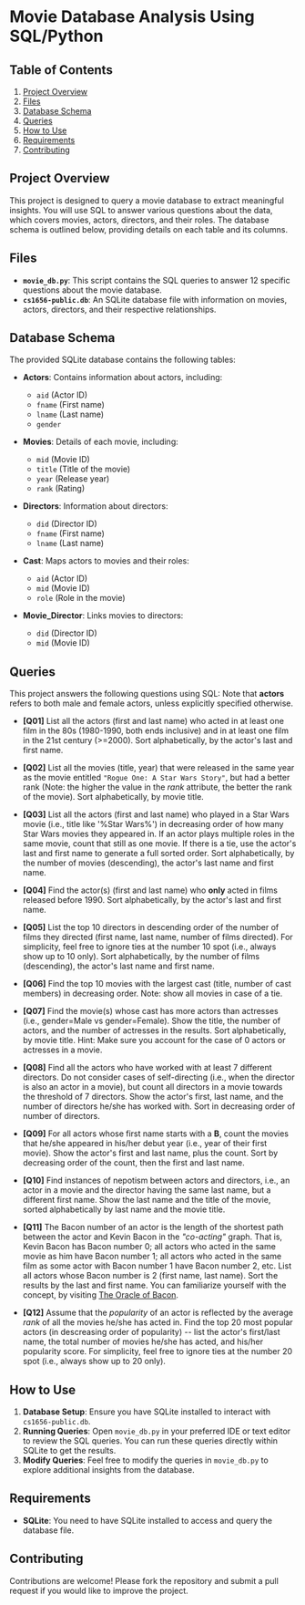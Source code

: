 # Movie Database Analysis Using SQL/Python

## Table of Contents

1. [Project Overview](#project-overview)
2. [Files](#files)
3. [Database Schema](#database-schema)
4. [Queries](#queries)
5. [How to Use](#how-to-use)
6. [Requirements](#requirements)
7. [Contributing](#contributing)

## Project Overview

This project is designed to query a movie database to extract meaningful insights. You will use SQL to answer various questions about the data, which covers movies, actors, directors, and their roles. The database schema is outlined below, providing details on each table and its columns.

## Files

- **`movie_db.py`**: This script contains the SQL queries to answer 12 specific questions about the movie database.
- **`cs1656-public.db`**: An SQLite database file with information on movies, actors, directors, and their respective relationships.

## Database Schema

The provided SQLite database contains the following tables:

- **Actors**: Contains information about actors, including:
  - `aid` (Actor ID)
  - `fname` (First name)
  - `lname` (Last name)
  - `gender` 

- **Movies**: Details of each movie, including:
  - `mid` (Movie ID)
  - `title` (Title of the movie)
  - `year` (Release year)
  - `rank` (Rating)

- **Directors**: Information about directors:
  - `did` (Director ID)
  - `fname` (First name)
  - `lname` (Last name)

- **Cast**: Maps actors to movies and their roles:
  - `aid` (Actor ID)
  - `mid` (Movie ID)
  - `role` (Role in the movie)

- **Movie_Director**: Links movies to directors:
  - `did` (Director ID)
  - `mid` (Movie ID)

## Queries

This project answers the following questions using SQL: Note that **actors** refers to both male and female actors, unless explicitly specified otherwise.

* **[Q01]** List all the actors (first and last name) who acted in at least one film in the 80s (1980-1990, both ends inclusive) and in at least one film in the 21st century (>=2000). Sort alphabetically, by the actor's last and first name.

* **[Q02]** List all the movies (title, year) that were released in the same year as the movie entitled `"Rogue One: A Star Wars Story"`, but had a better rank (Note: the higher the value in the *rank* attribute, the better the rank of the movie). Sort alphabetically, by movie title.  

* **[Q03]** List all the actors (first and last name) who played in a Star Wars movie (i.e., title like '%Star Wars%') in decreasing order of how many Star Wars movies they appeared in. If an actor plays multiple roles in the same movie, count that still as one movie. If there is a tie, use the actor's last and first name to generate a full sorted order. Sort alphabetically, by the number of movies (descending), the actor's last name and first name.  

* **[Q04]** Find the actor(s) (first and last name) who **only** acted in films released before 1990. Sort alphabetically, by the actor's last and first name.  

* **[Q05]** List the top 10 directors in descending order of the number of films they directed (first name, last name, number of films directed). For simplicity, feel free to ignore ties at the number 10 spot (i.e., always show up to 10 only). Sort alphabetically, by the number of films (descending), the actor's last name and first name.  

* **[Q06]** Find the top 10 movies with the largest cast (title, number of cast members) in decreasing order. Note: show all movies in case of a tie.  

* **[Q07]** Find the movie(s) whose cast has more actors than actresses (i.e., gender=Male vs gender=Female).  Show the title, the number of actors, and the number of actresses in the results. Sort alphabetically, by movie title. Hint: Make sure you account for the case of 0 actors or actresses in a movie.

* **[Q08]** Find all the actors who have worked with at least 7 different directors. Do not consider cases of self-directing (i.e., when the director is also an actor in a movie), but count all directors in a movie towards the threshold of 7 directors. Show the actor's first, last name, and the number of directors he/she has worked with. Sort in decreasing order of number of directors.

* **[Q09]** For all actors whose first name starts with a **B**, count the movies that he/she appeared in his/her debut year (i.e., year of their first movie). Show the actor's first and last name, plus the count. Sort by decreasing order of the count, then the first and last name.  

* **[Q10]** Find instances of nepotism between actors and directors, i.e., an actor in a movie and the director having the same last name, but a different first name. Show the last name and the title of the movie, sorted alphabetically by last name and the movie title.  

* **[Q11]** The Bacon number of an actor is the length of the shortest path between the actor and Kevin Bacon in the *"co-acting"* graph. That is, Kevin Bacon has Bacon number 0; all actors who acted in the same movie as him have Bacon number 1; all actors who acted in the same film as some actor with Bacon number 1 have Bacon number 2, etc. List all actors whose Bacon number is 2 (first name, last name). Sort the results by the last and first name. You can familiarize yourself with the concept, by visiting [The Oracle of Bacon](https://oracleofbacon.org).  

* **[Q12]** Assume that the *popularity* of an actor is reflected by the average *rank* of all the movies he/she has acted in. Find the top 20 most popular actors (in descreasing order of popularity) -- list the actor's first/last name, the total number of movies he/she has acted, and his/her popularity score. For simplicity, feel free to ignore ties at the number 20 spot (i.e., always show up to 20 only).  

## How to Use

1. **Database Setup**: Ensure you have SQLite installed to interact with `cs1656-public.db`.
2. **Running Queries**: Open `movie_db.py` in your preferred IDE or text editor to review the SQL queries. You can run these queries directly within SQLite to get the results.
3. **Modify Queries**: Feel free to modify the queries in `movie_db.py` to explore additional insights from the database.

## Requirements

- **SQLite**: You need to have SQLite installed to access and query the database file.

## Contributing

Contributions are welcome! Please fork the repository and submit a pull request if you would like to improve the project.






